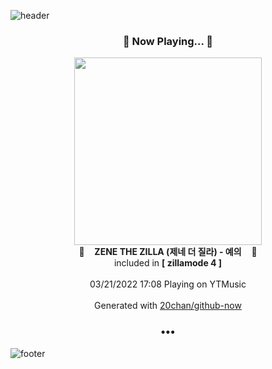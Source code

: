 ![header](https://capsule-render.vercel.app/api?type=wave&height=170&section=header&text=Hi.%20I'm%20SHIFT&fontColor=090707&fontAlignX=45&fontAlignY=65&fontSize=100)

<h3 align="center">🎵 Now Playing... 🎵</h3>
<p align="center">
  <a href="https://music.youtube.com/watch?v=rabhENSSWVw">
    <img width="300" src="https://lh3.googleusercontent.com/Jij7Oye6GIwxEj2yX9h1TIXDndmAoZf0kCYoNK-GZxvxI9rIh3lsH1OB49a23glNw6i237-Wc-aI83I">
  </a>
  <br>
  🎵&nbsp&nbsp&nbsp <b>ZENE THE ZILLA (제네 더 질라) - 예의</b> &nbsp&nbsp&nbsp🎵
  <br>
  included in <b>[ zillamode 4 ]</b>
  
  <br />
  <br />
  03/21/2022 17:08 Playing on YTMusic
  <br />
  <br />
  Generated with <a href="https://github.com/20chan/github-now">20chan/github-now</a>
</p>

<h3 align="center">•••</h3>

![footer](https://capsule-render.vercel.app/api?type=wave&height=150&section=footer)
